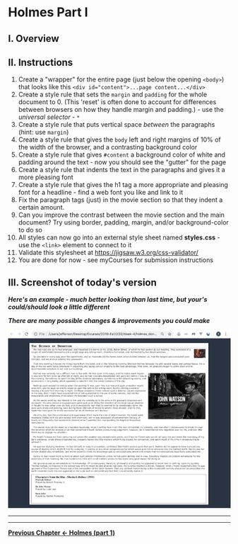 # Holmes Part I

## I. Overview

## II. Instructions

1) Create a "wrapper" for the entire page (just below the opening `<body>`) that looks like this `<div id="content">...page content...</div>`
1) Create a style rule that sets the `margin` and `padding` for the whole document to 0. (This 'reset' is often done to account for differences between browsers on how they handle margin and padding.) - use the *universal selector* - `*`
1) Create a style rule that puts vertical space *between* the paragraphs (hint: use `margin`)
1) Create a style rule that gives the `body` left and right margins of 10% of the width of the browser, and a contrasting background color
1) Create a style rule that gives `#content` a background color of white and padding around the text - now you should see the "gutter" for the page
1) Create a style rule that indents the text in the paragraphs and gives it a more pleasing font
1) Create a style rule that gives the h1 tag a more appropriate and pleasing font for a headline - find a web font you like and link to it
1) Fix the paragraph tags (just) in the movie section so that they indent a certain amount. 
1) Can you improve the contrast between the movie section and the main document? Try using border, padding, margin, and/or background-color to do so
1) All styles can now go into an external style sheet named **styles.css** - use the `<link>` element to connect to it
1) Validate this stylesheet at https://jigsaw.w3.org/css-validator/
1) You are done for now - see myCourses for submission instructions

## III. Screenshot of today's version

***Here's an example - much better looking than last time, but your's could/should look a little different***

***There are many possible changes & improvements you could make***

![screenshot](_images/HW-holmes-2.jpg)

<hr><hr>

 **[Previous Chapter <- Holmes (part 1)](holmes-part-1.md)**
